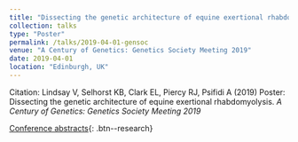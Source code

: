 ```yaml
---
title: "Dissecting the genetic architecture of equine exertional rhabdomyolysis"
collection: talks
type: "Poster"
permalink: /talks/2019-04-01-gensoc
venue: "A Century of Genetics: Genetics Society Meeting 2019"
date: 2019-04-01
location: "Edinburgh, UK"
---
```


Citation: Lindsay V, Selhorst KB, Clark EL, Piercy RJ, Psifidi A (2019) Poster: Dissecting the genetic architecture of equine exertional rhabdomyolysis. <i>A Century of Genetics: Genetics Society Meeting 2019</i>

[Conference abstracts](/files/gensoc-2019-abstracts.pdf){: .btn--research}